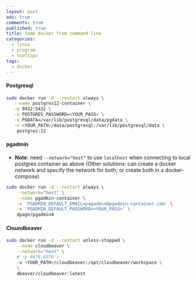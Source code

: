 ```yaml
---
layout: post
ads: true
comments: true
published: true
title: Some docker from command line
categories:
  - linux
  - program
  - tooltips
tags:
  - docker
---
```

#### Postgresql

```bash
sudo docker run -d --restart always \
   --name postgres12-container \
   -p 9432:5432 \
   -e POSTGRES_PASSWORD=<YOUR_PASS> \
   -e PGDATA=/var/lib/postgresql/data/pgdata \
   -v <YOUR_PATH>/data/postgresql:/var/lib/postgresql/data \
    postgres:12
```

#### pgadmin

- **Note**: need `--network="host"` to use `localhost` when connecting to local postgres container as above (Other solutions: can create a docker network and specify the network for both; or create both in a docker-compose)

```bash
sudo docker run -d --restart always \
	--network="host" \
    --name pgadmin-container \
    -e 'PGADMIN_DEFAULT_EMAIL=pagadmin@pgadmin-container.com' \
    -e 'PGADMIN_DEFAULT_PASSWORD=<YOUR_PASS>' \
    dpage/pgadmin4
```

#### Cloundbeaver

```bash
sudo docker run -d --restart unless-stopped \
	--name cloudbeaver \
	--network="host" \
	# -p 8978:8978 \
	-v <YOUR_PATH>/cloudbeaver:/opt/cloudbeaver/workspace \
 	\
	dbeaver/cloudbeaver:latest
```